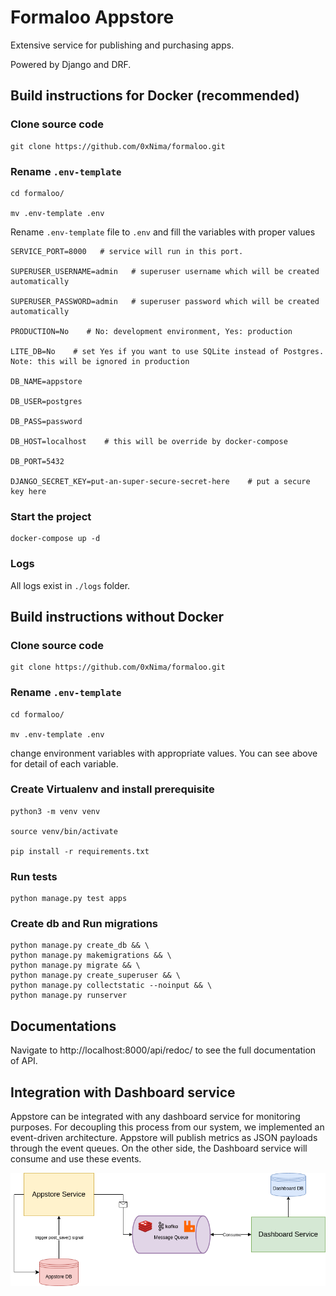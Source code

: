 # Formaloo Appstore
Extensive service for publishing and purchasing apps.

Powered by Django and DRF.

## Build instructions for Docker (recommended)
### Clone source code
    git clone https://github.com/0xNima/formaloo.git

### Rename `.env-template`
    cd formaloo/

    mv .env-template .env
    
Rename `.env-template` file to `.env` and fill the variables with proper values
    
    SERVICE_PORT=8000   # service will run in this port.

    SUPERUSER_USERNAME=admin   # superuser username which will be created automatically

    SUPERUSER_PASSWORD=admin   # superuser password which will be created automatically

    PRODUCTION=No    # No: development environment, Yes: production

    LITE_DB=No    # set Yes if you want to use SQLite instead of Postgres. Note: this will be ignored in production

    DB_NAME=appstore

    DB_USER=postgres

    DB_PASS=password
  
    DB_HOST=localhost    # this will be override by docker-compose

    DB_PORT=5432

    DJANGO_SECRET_KEY=put-an-super-secure-secret-here    # put a secure key here

### Start the project
    docker-compose up -d
    
### Logs
All logs exist in `./logs` folder.

## Build instructions without Docker
### Clone source code
    git clone https://github.com/0xNima/formaloo.git

### Rename `.env-template`
    cd formaloo/

    mv .env-template .env

change environment variables with appropriate values. You can see above for detail of each variable.

### Create Virtualenv and install prerequisite
    python3 -m venv venv

    source venv/bin/activate

    pip install -r requirements.txt

### Run tests
    python manage.py test apps

### Create db and Run migrations
    python manage.py create_db && \
    python manage.py makemigrations && \
    python manage.py migrate && \
    python manage.py create_superuser && \
    python manage.py collectstatic --noinput && \
    python manage.py runserver

## Documentations
Navigate to http://localhost:8000/api/redoc/ to see the full documentation of API.

## Integration with Dashboard service
Appstore can be integrated with any dashboard service for monitoring purposes. For decoupling this process from our system, we implemented an event-driven architecture. Appstore will publish metrics as JSON payloads through the event queues. On the other side, the Dashboard service will consume and use these events.

![Recommended Design](formaloo.drawio.png)
